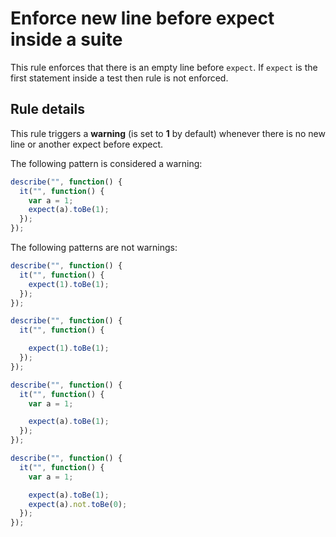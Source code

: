 # Enforce new line before expect inside a suite

This rule enforces that there is an empty line before `expect`.
If `expect` is the first statement inside a test then rule is not enforced.

## Rule details

This rule triggers a **warning** (is set to **1** by default) whenever there is no new line or another expect before expect.

The following pattern is considered a warning:


```js
describe("", function() {
  it("", function() {
    var a = 1;
    expect(a).toBe(1);
  });
});
```

The following patterns are not warnings:

```js
describe("", function() {
  it("", function() {
    expect(1).toBe(1);
  });
});
```


```js
describe("", function() {
  it("", function() {

    expect(1).toBe(1);
  });
});
```

```js
describe("", function() {
  it("", function() {
    var a = 1;

    expect(a).toBe(1);
  });
});
```

```js
describe("", function() {
  it("", function() {
    var a = 1;

    expect(a).toBe(1);
    expect(a).not.toBe(0);
  });
});
```
